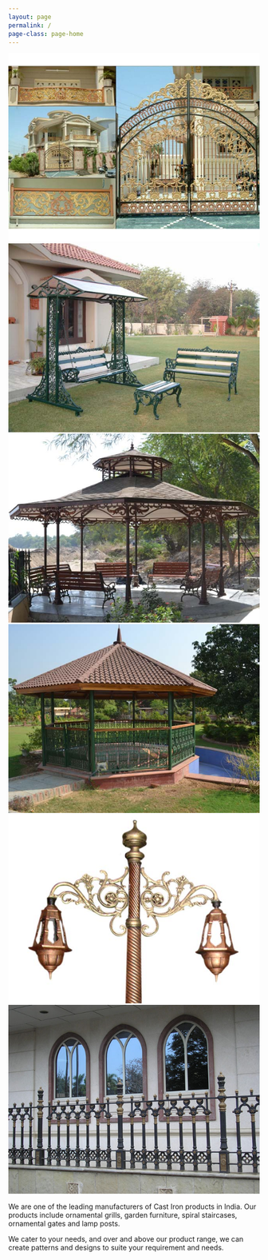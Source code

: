 ```yaml
---
layout: page
permalink: /
page-class: page-home
---
```


<script src="http://ajax.googleapis.com/ajax/libs/jquery/1/jquery.js"></script>
<script src="assets/js/galleria-1.3.3.min.js"></script>


<div id="galleria">
    <img src="assets/img/slider/1.jpg" alt="" />
    <img src="assets/img/slider/2.jpg" alt="" />
    <img src="assets/img/slider/3.jpg" alt="" />
    <img src="assets/img/slider/4.jpg" alt="" />
    <img src="assets/img/slider/5.jpg" alt="" />
    <img src="assets/img/slider/6.jpg" alt="" />
</div>

<script>
Galleria.loadTheme('assets/js/galleria.classic.min.js');
Galleria.run('#galleria');
Galleria.configure({
	transition: 'fade',
	autoplay: 3000
});
</script>

We are one of the leading manufacturers of Cast Iron products in India. Our products include ornamental grills, garden furniture, spiral staircases, ornamental gates and lamp posts.

We cater to your needs, and over and above our product range, we can create patterns and designs to suite your requirement and needs.